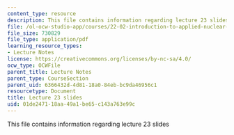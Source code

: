 ```yaml
---
content_type: resource
description: This file contains information regarding lecture 23 slides
file: /ol-ocw-studio-app/courses/22-02-introduction-to-applied-nuclear-physics-spring-2012/01de247118aa49a1be65c143a763e99c_MIT22_02S12_lec23.pdf
file_size: 730829
file_type: application/pdf
learning_resource_types:
- Lecture Notes
license: https://creativecommons.org/licenses/by-nc-sa/4.0/
ocw_type: OCWFile
parent_title: Lecture Notes
parent_type: CourseSection
parent_uid: 6366432d-4d81-18a0-84eb-bc9da46956c1
resourcetype: Document
title: Lecture 23 slides
uid: 01de2471-18aa-49a1-be65-c143a763e99c
---
```

This file contains information regarding lecture 23 slides